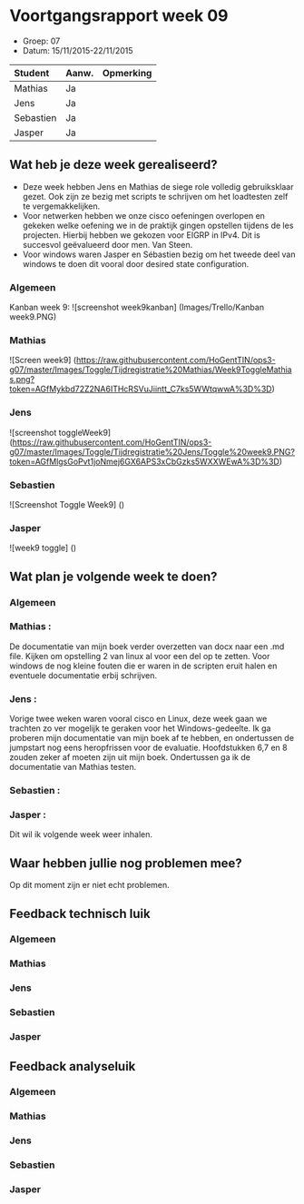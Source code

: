 # Voortgangsrapport week 09

* Groep: 07
* Datum: 15/11/2015-22/11/2015

| Student  | Aanw. | Opmerking |
| :---     | :---  | :---      |
| Mathias  |  Ja   |           |
| Jens     |  Ja   |           |
| Sebastien|  Ja   |           |
| Jasper   |  Ja   |           |



## Wat heb je deze week gerealiseerd?
- Deze week hebben Jens en Mathias de siege role volledig gebruiksklaar gezet. Ook zijn ze bezig met scripts te schrijven om het loadtesten zelf te vergemakkelijken.
- Voor netwerken hebben we onze cisco oefeningen overlopen en gekeken welke oefening we in de praktijk gingen opstellen tijdens de les projecten. Hierbij hebben we gekozen voor EIGRP in IPv4. Dit is succesvol geëvalueerd door men. Van Steen.
- Voor windows waren Jasper en Sébastien bezig om het tweede deel van windows te doen dit vooral door desired state configuration.

### Algemeen

Kanban week 9:
![screenshot week9kanban] (Images/Trello/Kanban week9.PNG)
### Mathias

![Screen week9] (https://raw.githubusercontent.com/HoGentTIN/ops3-g07/master/Images/Toggle/Tijdregistratie%20Mathias/Week9ToggleMathias.png?token=AGfMykbd72Z2NA6ITHcRSVuJiintt_C7ks5WWtqwwA%3D%3D)
### Jens

![screenshot toggleWeek9] (https://raw.githubusercontent.com/HoGentTIN/ops3-g07/master/Images/Toggle/Tijdregistratie%20Jens/Toggle%20week9.PNG?token=AGfMlgsGoPvt1joNmej6GX6APS3xCbGzks5WXXWEwA%3D%3D)

### Sebastien
![Screenshot Toggle Week9] ()

### Jasper

![week9 toggle] ()

## Wat plan je volgende week te doen?

### Algemeen
### Mathias : 
De documentatie van mijn boek verder overzetten van docx naar een .md file. Kijken om opstelling 2 van linux al voor een del op te zetten.
Voor windows de nog kleine fouten die er waren in de scripten eruit halen en eventuele documentatie erbij schrijven.
### Jens :
Vorige twee weken waren vooral cisco en Linux, deze week gaan we trachten zo ver mogelijk te geraken voor het Windows-gedeelte.
Ik ga proberen mijn documentatie van mijn boek af te hebben, en ondertussen de jumpstart nog eens heropfrissen voor de evaluatie.
Hoofdstukken 6,7 en 8 zouden zeker af moeten zijn uit mijn boek. Ondertussen ga ik de documentatie van Mathias testen.

### Sebastien : 

### Jasper : 
 Dit wil ik volgende week weer inhalen.

## Waar hebben jullie nog problemen mee?
Op dit moment zijn er niet echt problemen.
## Feedback technisch luik

### Algemeen

### Mathias
### Jens
### Sebastien
### Jasper

## Feedback analyseluik

### Algemeen
 
### Mathias
### Jens
### Sebastien
### Jasper

